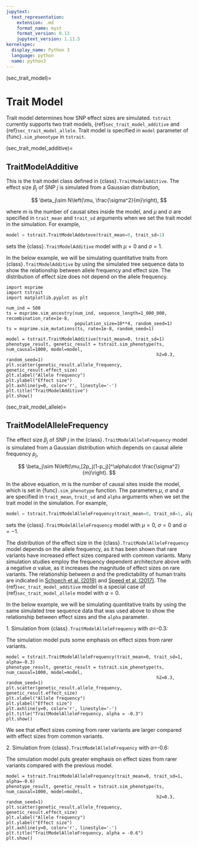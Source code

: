 ```yaml
---
jupytext:
  text_representation:
    extension: .md
    format_name: myst
    format_version: 0.13
    jupytext_version: 1.11.5
kernelspec:
  display_name: Python 3
  language: python
  name: python3
---
```


(sec_trait_model)=

# Trait Model

Trait model determines how SNP effect sizes are simulated. `tstrait` currently supports two trait models, {ref}`sec_trait_model_additive` and {ref}`sec_trait_model_allele`. Trait model is specified in `model` parameter of {func}`.sim_phenotype` in `tstrait`.

(sec_trait_model_additive)=

## TraitModelAdditive

This is the trait model class defined in {class}`.TraitModelAdditive`. The effect size $\beta_j$ of SNP $j$ is simulated from a Gaussian distribution,

$$
\beta_j\sim N\left(\mu, \frac{\sigma^2}{m}\right),
$$

where $m$ is the number of causal sites inside the model, and $\mu$ and $\sigma$ are specified in `trait_mean` and `trait_sd` arguments when we set the trait model in the simulation. For example,

```Python
model = tstrait.TraitModelAddotove(trait_mean=0, trait_sd=1)
```

sets the {class}`.TraitModelAdditive` model with $\mu=0$ and $\sigma=1$.

In the below example, we will be simulating quantitative traits from {class}`.TraitModelAdditive` by using the simulated tree sequence data to show the relationship between allele frequency and effect size. The distribution of effect size does not depend on the allele frequency.

```{code-cell} ipython3
import msprime
import tstrait
import matplotlib.pyplot as plt

num_ind = 500
ts = msprime.sim_ancestry(num_ind, sequence_length=1_000_000, recombination_rate=1e-8,
                          population_size=10**4, random_seed=1)
ts = msprime.sim_mutations(ts, rate=1e-8, random_seed=1)

model = tstrait.TraitModelAdditive(trait_mean=0, trait_sd=1)
phenotype_result, genetic_result = tstrait.sim_phenotype(ts, num_causal=1000, model=model,
                                                         h2=0.3, random_seed=1)
plt.scatter(genetic_result.allele_frequency, genetic_result.effect_size)
plt.xlabel("Allele frequency")
plt.ylabel("Effect size")
plt.axhline(y=0, color='r', linestyle='-')
plt.title("TraitModelAdditive")
plt.show()
```

(sec_trait_model_allele)=

## TraitModelAlleleFrequency

The effect size $\beta_j$ of SNP $j$ in the {class}`.TraitModelAlleleFrequency` model is simulated from a Gaussian distribution which depends on causal allele frequency $p_j$,

$$
    \beta_j\sim N\left(\mu,[2p_j(1-p_j)]^\alpha\cdot \frac{\sigma^2}{m}\right).
$$

In the above equation, $m$ is the number of causal sites inside the model, which is set in {func}`.sim_phenotype` function. The parameters $\mu$, $\sigma$ and $\alpha$ are specified in `trait_mean`, `trait_sd` and `alpha` arguments when we set the trait model in the simulation. For example,

```Python
model = tstrait.TraitModelAlleleFrequency(trait_mean=0, trait_sd=1, alpha=-1)
```

sets the {class}`.TraitModelAlleleFrequency` model with $\mu=0$, $\sigma=0$ and $\alpha=-1$.

The distribution of the effect size in the {class}`.TraitModelAlleleFrequency` model depends on the allele frequency, as it has been shown that rare variants have increased effect sizes compared with common variants. Many simulation studies employ the frequency dependent architecture above with a negative $\alpha$ value, as it increases the magnitude of effect sizes on rare variants. The relationship between $\alpha$ and the predictability of human traits are indicated in [Schoech et al. (2019)](https://doi.org/10.1038/s41467-019-08424-6) and [Speed et al. (2017)](https://doi.org/10.1038/ng.3865). The {ref}`sec_trait_model_additive` model is a special case of {ref}`sec_trait_model_allele` model with $\alpha=0$.

In the below example, we will be simulating quantitative traits by using the same simulated tree sequence data that was used above to show the relationship between effect sizes and the `alpha` parameter.

1\. Simulation from {class}`.TraitModelAlleleFrequency` with $\alpha$=-0.3:

The simulation model puts some emphasis on effect sizes from rarer variants.

```{code-cell} ipython3
model = tstrait.TraitModelAlleleFrequency(trait_mean=0, trait_sd=1, alpha=-0.3)
phenotype_result, genetic_result = tstrait.sim_phenotype(ts, num_causal=1000, model=model,
                                                         h2=0.3, random_seed=1)
plt.scatter(genetic_result.allele_frequency, genetic_result.effect_size)
plt.xlabel("Allele frequency")
plt.ylabel("Effect size")
plt.axhline(y=0, color='r', linestyle='-')
plt.title("TraitModelAlleleFrequency, alpha = -0.3")
plt.show()
```

We see that effect sizes coming from rarer variants are larger compared with effect sizes from common variants.

2\. Simulation from {class}`.TraitModelAlleleFrequency` with $\alpha$=-0.6:

The simulation model puts greater emphasis on effect sizes from rarer variants compared with the previous model.

```{code-cell} ipython3
model = tstrait.TraitModelAlleleFrequency(trait_mean=0, trait_sd=1, alpha=-0.6)
phenotype_result, genetic_result = tstrait.sim_phenotype(ts, num_causal=1000, model=model,
                                                         h2=0.3, random_seed=1)
plt.scatter(genetic_result.allele_frequency, genetic_result.effect_size)
plt.xlabel("Allele frequency")
plt.ylabel("Effect size")
plt.axhline(y=0, color='r', linestyle='-')
plt.title("TraitModelAlleleFrequency, alpha = -0.6")
plt.show()
```